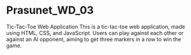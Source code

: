 # Prasunet_WD_03
Tic-Tac-Toe Web Application
This is a tic-tac-toe web application, made using HTML, CSS, and JavaScript. Users can play against each other or against an AI opponent, aiming to get three markers in a row to win the game.
